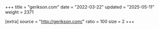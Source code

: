 +++
title = "gerikson.com"
date = "2022-03-22"
updated = "2025-05-11"
weight = 2371

[extra]
source = "http://gerikson.com/"
ratio = 100
size = 2
+++
